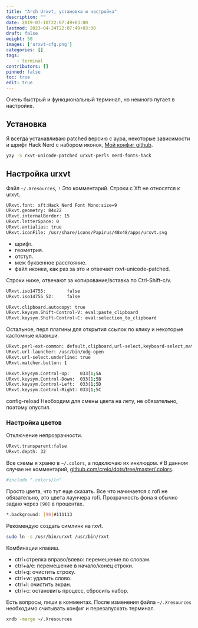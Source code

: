 ```yaml
---
title: "Arch Urxvt, установка и настройка"
description: ""
date: 2019-07-10T22:07:49+03:00
lastmod: 2023-04-24T22:07:49+03:00
draft: false
weight: 50
images: ['urxvt-cfg.png']
categories: []
tags:
    - terminal
contributors: []
pinned: false
toc: true
edit: true
---
```


Очень быстрый и функциональный терминал, но немного пугает в настройке.

## Установка

Я всегда устанавливаю patched версию с аура, некоторые зависимости и шрифт Hack Nerd с набором иконок, [Мой конфиг github](https://github.com/creio/dots/blob/master/.Xresources).

```bash
yay -S rxvt-unicode-patched urxvt-perls nerd-fonts-hack
```

## Настройка urxvt

Файл `~/.Xresources`, `!` Это комментарий. Строки с Xft не относятся к urxvt.

```bash
URxvt.font: xft:Hack Nerd Font Mono:size=9
URxvt.geometry: 84x22
URxvt.internalBorder: 15
URxvt.letterSpace: 0
URxvt.antialias: true
URxvt.iconFile: /usr/share/icons/Papirus/48x48/apps/urxvt.svg
```

- шрифт.
- геометрия.
- отступ.
- меж буквенное расстояние.
- файл иконки, как раз за это и отвечает rxvt-unicode-patched.

Строки ниже, отвечают за копирование/вставка по Ctrl-Shift-c/v.

```bash
URxvt.iso14755:        false
URxvt.iso14755_52:     false

URxvt.clipboard.autocopy: true
URxvt.keysym.Shift-Control-V: eval:paste_clipboard
URxvt.keysym.Shift-Control-C: eval:selection_to_clipboard
```

Остальное, перл плагины для открытия ссылок по клику и некоторые кастомные клавиши.

```bash
URxvt.perl-ext-common: default,clipboard,url-select,keyboard-select,matcher
URxvt.url-launcher: /usr/bin/xdg-open
URxvt.url-select.underline: true
URxvt.matcher.button: 1

URxvt.keysym.Control-Up:    033[1;5A
URxvt.keysym.Control-Down:  033[1;5B
URxvt.keysym.Control-Left:  033[1;5D
URxvt.keysym.Control-Right: 033[1;5C
```

config-reload Необходим для смены цвета на лету, не обязательно, поэтому опустил.

### Настройка цветов

Отключение непрозрачности.

```bash
URxvt.transparent:false
URxvt.depth: 32
```

Все схемы я храню в `~/.colors`, а подключаю их инклюдом. `#` В данном случае не комментарий, [github.com/creio/dots/tree/master/.colors](https://github.com/creio/dots/tree/master/.colors).

```bash
#include ".colors/ln"
```

Просто цвета, что тут еще сказать. Все что начинается с rofi не обязательно, это цвета лаунчера rofi. Прозрачность фона я обычно задаю через `[90]` в процентах.

```bash
*.background: [90]#111113
```

Рекомендую создать симлинк на rxvt.

```bash
sudo ln -s /usr/bin/urxvt /usr/bin/rxvt
```

Комбинации клавиш.

- ctrl+стрелка вправо/влево: перемешение по словам.
- ctrl+a/e: перемешение в начало/конец строки.
- ctrl+q: очистить строку.
- ctrl+w: удалить слово.
- ctrl+l: очистить экран.
- ctrl+c: остановить процесс, сбросить набор.

Есть вопросы, пиши в комментах. После изменения файла `~/.Xresources` необходимо считывать конфиг и перезапускать терминал.

```bash
xrdb -merge ~/.Xresources
```
